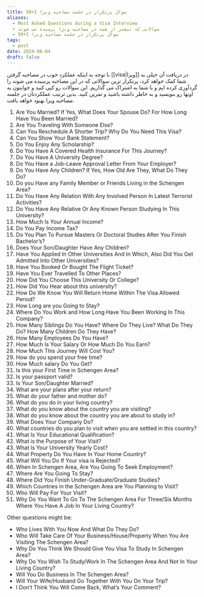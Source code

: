 ```yaml
---
title: 50+1 سوال پرتکرار در جلسه مصاحبه ویزا
aliases:
  - Most Asked Questions during a Visa Interview
  - سوالاتی که بیشتر از همه در مصاحبه ویزا پرسیده می شوند
  - 50+1 سوال پرتکرار در جلسه مصاحبه ویزا
tags:
  - post
date: 2024-06-04
draft: false
---
```


با توجه به اینکه عملکرد خوب در مصاحبه گرفتن [[visa|ویزا]] در دریافت آن خیلی به شما کمک خواهد کرد، پرتکرار ترین سوالاتی که در این مصاحبه پرسیده می شوند را گردآوری کرده ایم و با شما به اشتراک می گذاریم. این سوالات رو کپی کنید و جوابتون به اونها رو بنویسید و به خاطر داشته باشید و تمرین کنید. بدین ترتیب عملکردتان در جلسه مصاحبه ویزا بهبود خواهد یافت. 


<div dir="ltr">

1. Are You Married? If Yes, What Does Your Spouse Do? For How Long Have You Been Married?
2. Are You Traveling With Someone Else?
3. Can You Reschedule A Shorter Trip? Why Do You Need This Visa?
4. Can You Show Your Bank Statement?
5. Do You Enjoy Any Scholarship?
6. Do You Have A Covered Health Insurance For This Journey?
7. Do You Have A University Degree?
8. Do You Have a Job-Leave Approval Letter From Your Employer?
9. Do You Have Any Children? If Yes, How Old Are They, What Do They Do?
10. Do you Have any Family Member or Friends Living in the Schengen Area?
11. Do You Have Any Relation With Any Involved Person In Latest Terrorist Activities?
12. Do You Have Any Relative Or Any Known Person Studying In This University?
13. How Much Is Your Annual Income?
14. Do You Pay Income Tax?
15. Do You Plan To Pursue Masters Or Doctoral Studies After You Finish Bachelor’s?
16. Does Your Son/Daughter Have Any Children?
17. Have You Applied In Other Universities And In Which, Also Did You Get Admitted Into Other Universities?
18. Have You Booked Or Bought The Flight Ticket?
19. Have You Ever Travelled To Other Places?
20. How Did You Choose This University Or College?
21. How Did You Hear about this university?
22. How Do We Know You Will Return Home Within The Visa Allowed Period?
23. How Long are you Going to Stay?
24. Where Do You Work and How Long Have You Been Working In This Company?
25. How Many Siblings Do You Have? Where Do They Live? What Do They Do? How Many Children Do They Have?
26. How Many  Employees Do You Have?
27. How Much Is Your Salary Or How Much Do You Earn?
28. How Much This Journey Will Cost You?
29. How do you spend your free time?
30. How Much salary  Do You Get?
31. Is this your First Time in Schengen Area?
32. Is your passport valid?
33. Is Your Son/Daughter Married?
34. What are your plans after your return?
35. What do your father and mother do?
36. What do you do in your living country?
37. What do you know about the country you are visiting?
38. What do you know about the country you are about to study in?
39. What Does Your Company Do?
40. What countries do you plan to visit when you are settled in this country?
41. What Is Your Educational Qualification?
42. What is the Purpose of Your Visit?
43. What Is Your University Yearly Cost?
44. What Property Do You Have In Your Home Country?
45. What Will You Do If Your visa is  Rejected?
46. When In Schengen Area, Are You Going To Seek Employment?
47. Where Are You Going To Stay?
48. Where Did You Finish Under-Graduate/Graduate Studies?
49. Which Countries in the Schengen Area are You Planning to Visit?
50. Who Will Pay For Your Visit?
51. Why Do You Want To Go To The Schengen Area For Three/Six Months Where You Have A Job In Your Living Country?

Other questions might be:

- Who Lives With You Now And What Do They Do?
- Who Will Take Care Of Your Business/House/Property When You Are Visiting The Schengen Area?
- Why Do You Think We Should Give You Visa To Study In Schengen Area?
- Why Do You Wish To Study/Work In The Schengen Area And Not In Your Living Country?
- Will You Do Business In The Schengen Area?
- Will Your Wife/Husband Go Together With You On Your Trip?
- I Don’t Think You Will Come Back, What’s Your Comment?

</div>